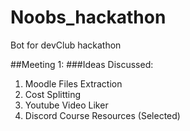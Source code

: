 # Noobs_hackathon
Bot for devClub hackathon

##Meeting 1:
###Ideas Discussed:
1. Moodle Files Extraction
2. Cost Splitting
3. Youtube Video Liker
4. Discord Course Resources (Selected)
